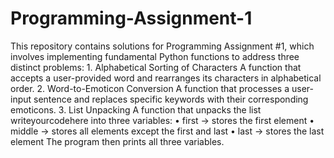 # Programming-Assignment-1
This repository contains solutions for Programming Assignment #1, which involves implementing fundamental Python functions to address three distinct problems:
	1.	Alphabetical Sorting of Characters
A function that accepts a user-provided word and rearranges its characters in alphabetical order.
	2.	Word-to-Emoticon Conversion
A function that processes a user-input sentence and replaces specific keywords with their corresponding emoticons.
	3.	List Unpacking
A function that unpacks the list writeyourcodehere into three variables:
	•	first → stores the first element
	•	middle → stores all elements except the first and last
	•	last → stores the last element
The program then prints all three variables.
